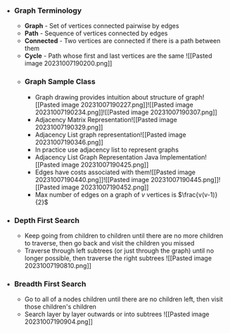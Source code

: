 
- ### Graph Terminology
	- **Graph** - Set of vertices connected pairwise by edges
	- **Path** - Sequence of vertices connected by edges
	- **Connected** - Two vertices are connected if there is a path between them
	- **Cycle** - Path whose first and last vertices are the same ![[Pasted image 20231007190200.png]]
	- ### Graph Sample Class
		- Graph drawing provides intuition about structure of graph![[Pasted image 20231007190227.png]]![[Pasted image 20231007190234.png]]![[Pasted image 20231007190307.png]]
		- Adjacency Matrix Representation![[Pasted image 20231007190329.png]]
		- Adjacency List graph representation![[Pasted image 20231007190346.png]]
		- In practice use adjacency list to represent graphs
		- Adjacency List Graph Representation Java Implementation![[Pasted image 20231007190425.png]]
		- Edges have costs associated with them![[Pasted image 20231007190440.png]]![[Pasted image 20231007190445.png]]![[Pasted image 20231007190452.png]]
		- Max number of edges on a graph of $v$ vertices is $\frac{v(v-1)}{2}$

- ### Depth First Search
	- Keep going from children to children until there are no more children to traverse, then go back and visit the children you missed
	- Traverse through left subtrees (or just through the graph) until no longer possible, then traverse the right subtrees ![[Pasted image 20231007190810.png]]
- ### Breadth First Search
	- Go to all of a nodes children until there are no children left, then visit those children's children
	- Search layer by layer outwards or into subtrees ![[Pasted image 20231007190904.png]]
